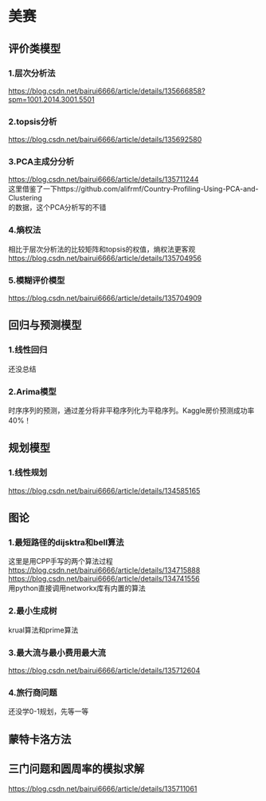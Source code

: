 # 美赛

## 评价类模型

### 1.层次分析法
https://blog.csdn.net/bairui6666/article/details/135666858?spm=1001.2014.3001.5501 <br>

### 2.topsis分析
https://blog.csdn.net/bairui6666/article/details/135692580<br>

### 3.PCA主成分分析
https://blog.csdn.net/bairui6666/article/details/135711244<br>
这里借鉴了一下https://github.com/alifrmf/Country-Profiling-Using-PCA-and-Clustering  <br>的数据，这个PCA分析写的不错

### 4.熵权法
相比于层次分析法的比较矩阵和topsis的权值，熵权法更客观<br>
https://blog.csdn.net/bairui6666/article/details/135704956 <br>

### 5.模糊评价模型
https://blog.csdn.net/bairui6666/article/details/135704909<br>


## 回归与预测模型

### 1.线性回归
还没总结<br>

### 2.Arima模型
时序序列的预测，通过差分将非平稳序列化为平稳序列。Kaggle房价预测成功率40%！

## 规划模型

### 1.线性规划
https://blog.csdn.net/bairui6666/article/details/134585165<br>

## 图论

### 1.最短路径的dijsktra和bell算法
这里是用CPP手写的两个算法过程<br>https://blog.csdn.net/bairui6666/article/details/134715888<br>https://blog.csdn.net/bairui6666/article/details/134741556<br>
用python直接调用networkx库有内置的算法

### 2.最小生成树
krual算法和prime算法<br>

### 3.最大流与最小费用最大流
https://blog.csdn.net/bairui6666/article/details/135712604<br>

### 4.旅行商问题
还没学0-1规划，先等一等

## 蒙特卡洛方法

## 三门问题和圆周率的模拟求解
https://blog.csdn.net/bairui6666/article/details/135711061
